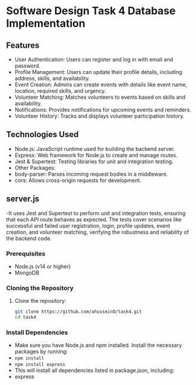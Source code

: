 # Software Design Task 4 Database Implementation
## Features
- User Authentication: Users can register and log in with email and password.
- Profile Management: Users can update their profile details, including address, skills, and availability.
- Event Creation: Admins can create events with details like event name, location, required skills, and urgency.
- Volunteer Matching: Matches volunteers to events based on skills and availability.
- Notifications: Provides notifications for upcoming events and reminders.
- Volunteer History: Tracks and displays volunteer participation history.
  
## Technologies Used
- Node.js: JavaScript runtime used for building the backend server.
- Express: Web framework for Node.js to create and manage routes.
- Jest & Supertest: Testing libraries for unit and integration testing.
- Other Packages:
- body-parser: Parses incoming request bodies in a middleware.
- cors: Allows cross-origin requests for development.
## server.js
-It uses Jest and Supertest to perform unit and integration tests, ensuring that each API route behaves as expected. 
The tests cover scenarios like successful and failed user registration, login, profile updates, event creation, 
and volunteer matching, verifying the robustness and reliability of the backend code.

### Prerequisites
- Node.js (v14 or higher)
- MongoDB
  
### Cloning the Repository
1. Clone the repository:
   ```bash
   git clone https://github.com/ahusseinO/task4.git
   cd task4   

### Install Dependencies
- Make sure you have Node.js and npm installed. Install the necessary packages by running:
- ```npm install```
- ```npm install express```
- This will install all dependencies listed in package.json, including:
- express


 
 
